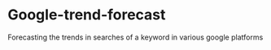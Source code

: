 # Google-trend-forecast
Forecasting the trends in searches of a keyword in various google platforms
